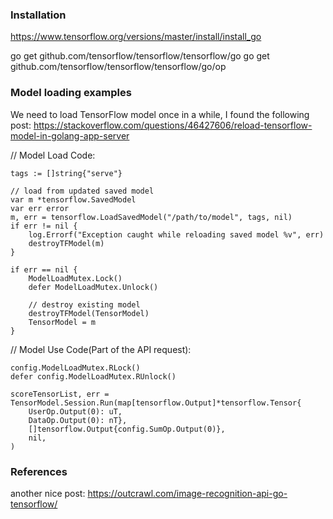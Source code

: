 ### Installation
https://www.tensorflow.org/versions/master/install/install_go

go get github.com/tensorflow/tensorflow/tensorflow/go
go get github.com/tensorflow/tensorflow/tensorflow/go/op

### Model loading examples

We need to load TensorFlow model once in a while, I found the following post:
https://stackoverflow.com/questions/46427606/reload-tensorflow-model-in-golang-app-server

// Model Load Code:

    tags := []string{"serve"}

    // load from updated saved model
    var m *tensorflow.SavedModel
    var err error
    m, err = tensorflow.LoadSavedModel("/path/to/model", tags, nil)
    if err != nil {
        log.Errorf("Exception caught while reloading saved model %v", err)
        destroyTFModel(m)
    }

    if err == nil {
        ModelLoadMutex.Lock()
        defer ModelLoadMutex.Unlock()

        // destroy existing model
        destroyTFModel(TensorModel)
        TensorModel = m
    }


// Model Use Code(Part of the API request):

    config.ModelLoadMutex.RLock()
    defer config.ModelLoadMutex.RUnlock()

    scoreTensorList, err = TensorModel.Session.Run(map[tensorflow.Output]*tensorflow.Tensor{
        UserOp.Output(0): uT,
        DataOp.Output(0): nT},
        []tensorflow.Output{config.SumOp.Output(0)},
        nil,
    )

### References
another nice post:
https://outcrawl.com/image-recognition-api-go-tensorflow/

